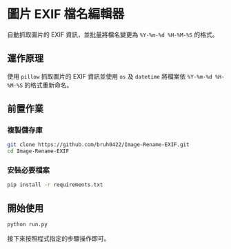 # 圖片 EXIF 檔名編輯器
自動抓取圖片的 EXIF 資訊，並批量將檔名變更為 `%Y-%m-%d %H-%M-%S` 的格式。

## 運作原理
使用 `pillow` 抓取圖片的 EXIF 資訊並使用 `os` 及 `datetime` 將檔案依 `%Y-%m-%d %H-%M-%S` 的格式重新命名。

## 前置作業
### 複製儲存庫
```bash
git clone https://github.com/bruh0422/Image-Rename-EXIF.git
cd Image-Rename-EXIF
```

### 安裝必要檔案
```bash
pip install -r requirements.txt
```

## 開始使用
```bash
python run.py
```
接下來按照程式指定的步驟操作即可。
